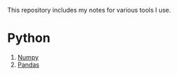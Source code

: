 This repository includes my notes for various tools I use.


# Python

1.  [Numpy](numpy.md)
2.  [Pandas](pandas.md)


